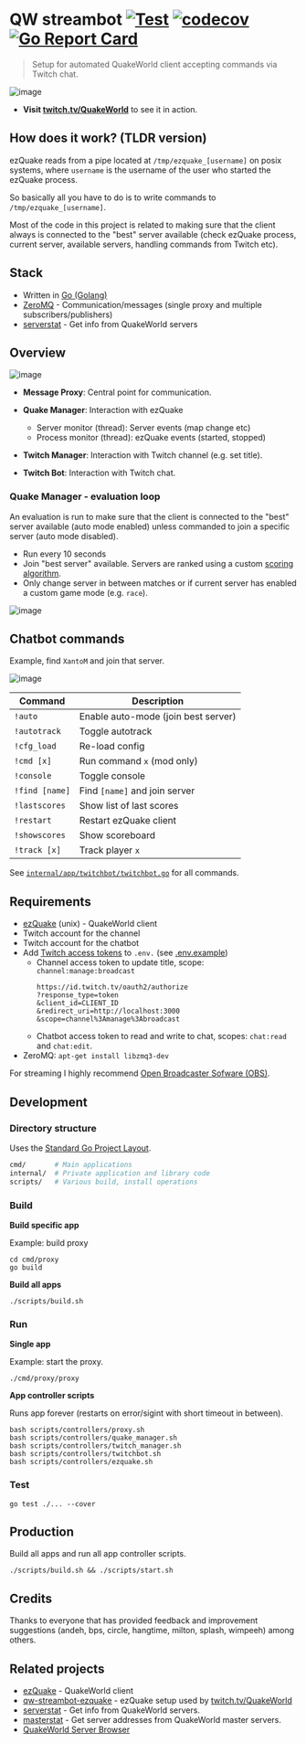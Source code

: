 # QW streambot [![Test](https://github.com/vikpe/qw-streambot/actions/workflows/test.yml/badge.svg)](https://github.com/vikpe/qw-streambot/actions/workflows/test.yml) [![codecov](https://codecov.io/gh/vikpe/qw-streambot/branch/main/graph/badge.svg)](https://codecov.io/gh/vikpe/qw-streambot) [![Go Report Card](https://goreportcard.com/badge/github.com/vikpe/qw-streambot)](https://goreportcard.com/report/github.com/vikpe/qw-streambot)

> Setup for automated QuakeWorld client accepting commands via Twitch chat.

![image](https://user-images.githubusercontent.com/1616817/188150714-cc81b7a6-d97d-4cb4-ad22-2100a17533ed.png)

* **Visit [twitch.tv/QuakeWorld](https://www.twitch.tv/QuakeWorld)** to see it in action.


## How does it work? (TLDR version)

ezQuake reads from a pipe located at `/tmp/ezquake_[username]` on posix systems, where `username` is the username of the user who started the ezQuake process. 

So basically all you have to do is to write commands to `/tmp/ezquake_[username]`.

Most of the code in this project is related to making sure that the client always is connected to the "best" server available (check ezQuake process, current server, available servers, handling commands from Twitch etc).

## Stack

* Written in [Go (Golang)](https://github.com/golang/go)
* [ZeroMQ](https://zeromq.org/) - Communication/messages (single proxy and multiple subscribers/publishers)
* [serverstat](https://github.com/vikpe/serverstat) - Get info from QuakeWorld servers

## Overview

![image](https://user-images.githubusercontent.com/1616817/186941072-cc99679d-b1d0-41f7-bdba-913bb733e140.png)

* **Message Proxy**: Central point for communication.
* **Quake Manager**: Interaction with ezQuake
    * Server monitor (thread): Server events (map change etc)
    * Process monitor (thread): ezQuake events (started, stopped)

* **Twitch Manager**: Interaction with Twitch channel (e.g. set title).
* **Twitch Bot**: Interaction with Twitch chat.

### Quake Manager - evaluation loop
An evaluation is run to make sure that the client is connected to the "best" server available (auto mode enabled) unless commanded to join a specific server (auto mode disabled).

* Run every 10 seconds
* Join "best server" available. Servers are ranked using a
  custom [scoring algorithm](https://github.com/vikpe/serverstat/blob/main/qserver/mvdsv/qscore/qscore.go).
* Only change server in between matches or if current server has enabled a custom game mode (e.g. `race`).

![image](https://user-images.githubusercontent.com/1616817/186950564-2d731d49-c92a-4928-9ab2-b03dc931cf23.png)

## Chatbot commands
Example, find `XantoM` and join that server.

![image](https://user-images.githubusercontent.com/1616817/188152018-f4c43219-e969-4330-bb7d-2f89e4d45154.png)

| Command        | Description                         |
|----------------|-------------------------------------|
| `!auto`        | Enable auto-mode (join best server) |
| `!autotrack`   | Toggle autotrack                    |
| `!cfg_load`    | Re-load config                      |
| `!cmd [x]`     | Run command `x` (mod only)          |
| `!console`     | Toggle console                      |
| `!find [name]` | Find `[name]` and join server       |
| `!lastscores ` | Show list of last scores            |
| `!restart `    | Restart ezQuake client              |
| `!showscores ` | Show scoreboard                     |
| `!track [x] `  | Track player `x`                    |

See [`internal/app/twitchbot/twitchbot.go`](https://github.com/vikpe/qw-streambot/blob/main/internal/app/twitchbot/twitchbot.go) for all commands.

## Requirements

* [ezQuake](https://github.com/ezQuake/ezquake-source/releases) (unix) - QuakeWorld client
* Twitch account for the channel
* Twitch account for the chatbot
* Add [Twitch access tokens](https://twitchtokengenerator.com/) to `.env.` (see [.env.example](./.env.example))
  * Channel access token to update title, scope: `channel:manage:broadcast`
    ```
    https://id.twitch.tv/oauth2/authorize
    ?response_type=token
    &client_id=CLIENT_ID
    &redirect_uri=http://localhost:3000
    &scope=channel%3Amanage%3Abroadcast
    ``` 
  * Chatbot access token to read and write to chat, scopes: `chat:read` and `chat:edit`.
* ZeroMQ: `apt-get install libzmq3-dev`

For streaming I highly recommend [Open Broadcaster Sofware (OBS)](https://obsproject.com/).

## Development

### Directory structure

Uses the [Standard Go Project Layout](https://github.com/golang-standards/project-layout).

```bash
cmd/       # Main applications
internal/  # Private application and library code
scripts/   # Various build, install operations
```

### Build

**Build specific app**

Example: build proxy

```shell
cd cmd/proxy
go build
```

**Build all apps**

```shell
./scripts/build.sh
```

### Run

**Single app**

Example: start the proxy.

```shell
./cmd/proxy/proxy 
```

**App controller scripts**

Runs app forever (restarts on error/sigint with short timeout in between).

```shell
bash scripts/controllers/proxy.sh
bash scripts/controllers/quake_manager.sh
bash scripts/controllers/twitch_manager.sh
bash scripts/controllers/twitchbot.sh
bash scripts/controllers/ezquake.sh
```

### Test

```shell
go test ./... --cover
```

## Production

Build all apps and run all app controller scripts.

```shell
./scripts/build.sh && ./scripts/start.sh
```

## Credits

Thanks to everyone that has provided feedback and improvement suggestions (andeh, bps, circle, hangtime, milton, splash,
wimpeeh) among others.

## Related projects

* [ezQuake](https://github.com/ezQuake/ezquake-source) - QuakeWorld client
* [qw-streambot-ezquake](https://github.com/vikpe/qw-streambot-ezquake) - ezQuake setup used
  by [twitch.tv/QuakeWorld](https://twitch.tv/QuakeWorld)
* [serverstat](https://github.com/vikpe/serverstat) - Get info from QuakeWorld servers.
* [masterstat](https://github.com/vikpe/masterstat) - Get server addresses from QuakeWorld master servers.
* [QuakeWorld Server Browser](https://github.com/vikpe/qw-server-browser)
